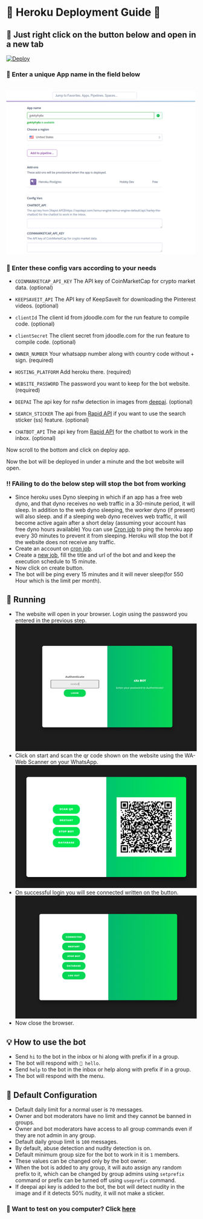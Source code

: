 # 🤖️ Heroku Deployment Guide 🤖️

## 🎅 Just right click on the button below and open in a new tab

<a href="https://heroku.com/deploy?template=https://github.com/akm-akm/xxx-whatsapp-bot/tree/master"  target="_blank">
  <img src="https://www.herokucdn.com/deploy/button.svg" alt="Deploy">
</a>

### 📝 Enter a unique App name in the field below

 <br/><img width = "500px"  src='images/deployapp.png'></img>

### 🔑 Enter these config vars according to your needs

- `COINMARKETCAP_API_KEY` The API key of CoinMarketCap for crypto market data. (optional)

- `KEEPSAVEIT_API` The API key of KeepSaveIt for downloading the Pinterest videos. (optional)

- `clientId` The client id from jdoodle.com for the run feature to compile code. (optional)

- `clientSecret` The client secret from jdoodle.com for the run feature to compile code. (optional)

- `OWNER_NUMBER` Your whatsapp number along with country code without + sign. (required)

- `HOSTING_PLATFORM` Add heroku there. (required)

- `WEBSITE_PASSWORD` The password you want to keep for the bot website. (required)

- `DEEPAI` The api key for nsfw detection in images from [deepai](https://deepai.org/machine-learning-model/nsfw-detector). (optional)

- `SEARCH_STICKER` The api from [Rapid API](https://rapidapi.com/microsoft-azure-org-microsoft-cognitive-services/api/bing-image-search1/) if you want to use the search sticker (ss) feature. (optional)

- `CHATBOT_API` The api key from [Rapid API](https://rapidapi.com/lemur-engine-lemur-engine-default/api/harley-the-chatbot) for the chatbot to work in the inbox. (optional)

 Now scroll to the bottom and click on deploy app.

 Now the bot will be deployed in under a minute and the bot website will open.

### ‼️ FAiling to do the below step will stop the bot from working

- Since heroku uses Dyno sleeping in which if an app has a free web dyno, and that dyno receives no web traffic in a 30-minute period, it will sleep. In addition to the web dyno sleeping, the worker dyno (if present) will also sleep. and if a sleeping web dyno receives web traffic, it will become active again after a short delay (assuming your account has free dyno hours available) You can use [Cron job](https://console.cron-job.org) to ping the heroku app every 30 minutes to prevent it from sleeping. Heroku will stop the bot if the website does not receive any traffic.
- Create an account on [cron job](https://console.cron-job.org/signup).
- Create a [new job](https://console.cron-job.org/jobs/create), fill the title and url of the bot and and keep the execution schedule to 15 minute.
- Now click on create button.
- The bot will be ping every 15 minutes and it will never sleep(for 550 Hour which is the limit per month).

## 🤖 Running

- The website will open in your browser. Login using the password you entered in the previous step.
 <br/><img  width = "500px" src='images/sitelogin.png'></img>
- Click on start and scan the qr code shown on the website using the WA-Web Scanner on your WhatsApp.
 <br/><img  width = "500px" src='images/scanit.png'></img>
- On successful login you will see connected written on the button.
 <br/><img width = "500px"  src='images/connected.png'></img>
- Now close the browser.

## 💡 How to use the bot

- Send `hi` to the bot in the inbox or hi along with prefix if in a group.
- The bot will respond with `👋 hello`.
- Send `help` to the bot in the inbox or help along with prefix if in a group.
- The bot will respond with the menu.

## 🔧 Default Configuration

- Default daily limit for a normal user is `70` messages.
- Owner and bot moderators have no limit and they cannot be banned in groups.
- Owner and bot moderators have access to all group commands even if they are not admin in any group.
- Default daily group limit is `100` messages.
- By default, abuse detection and nudity detection is on.
- Default minimum group size for the bot to work in it is `1` members.
- These values can be changed only by the bot owner.
- When the bot is added to any group, it will auto assign any random prefix to it, which can be changed by group admins using `setprefix` command or prefix can be turned off using `useprefix` command.
- If deepai api key is added to the bot, the bot will detect nudity in the image and if it detects 50% nudity, it will not make a sticker.

### 🔗 Want to test on you computer? Click [here](self-hosting.md)